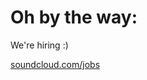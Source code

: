 # Oh by the way:

We're hiring :)

[soundcloud.com/jobs](http://soundcloud.com/jobs "Join the team!")

<div class="sc_logo"></div>